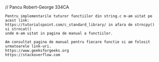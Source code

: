 // Pancu Robert-George 334CA

    Pentru implementarile tuturor functiilor din string.c m-am uitat pe acest link:
    https://tutorialspoint.com/c_standard_library/ in afara de strncpy() si strncat()
    unde m-am uitat in pagina de manual a functiilor.

    Am consultat pagina de manual pentru fiecare functie si am folosit urmatoarele link-uri.
    https://www.geeksforgeeks.org
    https://stackoverflow.com
